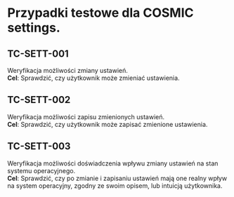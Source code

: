 # Przypadki testowe dla COSMIC settings.

## TC-SETT-001

Weryfikacja możliwości zmiany ustawień.   
**Cel**: Sprawdzić, czy użytkownik może zmieniać ustawienia.

## TC-SETT-002

Weryfikacja możliwości zapisu zmienionych ustawień.   
**Cel**: Sprawdzić, czy użytkownik może zapisać zmienione ustawienia.

## TC-SETT-003

Weryfikacja możliwości doświadczenia wpływu zmiany ustawień na stan systemu operacyjnego.   
**Cel**: Sprawdzić, czy po zmianie i zapisaniu ustawień mają one realny wpływ na system operacyjny, zgodny ze swoim opisem, lub intuicją użytkownika.
